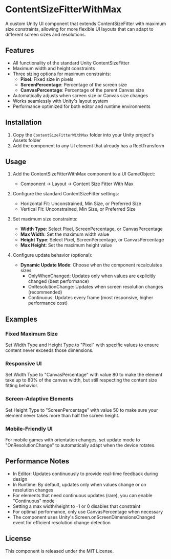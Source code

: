 # ContentSizeFitterWithMax

A custom Unity UI component that extends ContentSizeFitter with maximum size constraints, allowing for more flexible UI layouts that can adapt to different screen sizes and resolutions.

## Features

- All functionality of the standard Unity ContentSizeFitter
- Maximum width and height constraints
- Three sizing options for maximum constraints:
  - **Pixel**: Fixed size in pixels
  - **ScreenPercentage**: Percentage of the screen size
  - **CanvasPercentage**: Percentage of the parent Canvas size
- Automatically adjusts when screen size or Canvas size changes
- Works seamlessly with Unity's layout system
- Performance optimized for both editor and runtime environments

## Installation

1. Copy the `ContentSizeFitterWithMax` folder into your Unity project's Assets folder
2. Add the component to any UI element that already has a RectTransform

## Usage

1. Add the ContentSizeFitterWithMax component to a UI GameObject:
   - Component -> Layout -> Content Size Fitter With Max

2. Configure the standard ContentSizeFitter settings:
   - Horizontal Fit: Unconstrained, Min Size, or Preferred Size
   - Vertical Fit: Unconstrained, Min Size, or Preferred Size

3. Set maximum size constraints:
   - **Width Type**: Select Pixel, ScreenPercentage, or CanvasPercentage
   - **Max Width**: Set the maximum width value
   - **Height Type**: Select Pixel, ScreenPercentage, or CanvasPercentage
   - **Max Height**: Set the maximum height value

4. Configure update behavior (optional):
   - **Dynamic Update Mode**: Choose when the component recalculates sizes
     - OnlyWhenChanged: Updates only when values are explicitly changed (best performance)
     - OnResolutionChange: Updates when screen resolution changes (recommended)
     - Continuous: Updates every frame (most responsive, higher performance cost)

## Examples

### Fixed Maximum Size
Set Width Type and Height Type to "Pixel" with specific values to ensure content never exceeds those dimensions.

### Responsive UI
Set Width Type to "CanvasPercentage" with value 80 to make the element take up to 80% of the canvas width, but still respecting the content size fitting behavior.

### Screen-Adaptive Elements
Set Height Type to "ScreenPercentage" with value 50 to make sure your element never takes more than half the screen height.

### Mobile-Friendly UI
For mobile games with orientation changes, set update mode to "OnResolutionChange" to automatically adapt when the device rotates.

## Performance Notes

- In Editor: Updates continuously to provide real-time feedback during design
- In Runtime: By default, updates only when values change or on resolution changes
- For elements that need continuous updates (rare), you can enable "Continuous" mode
- Setting a max width/height to -1 or 0 disables that constraint
- For optimal performance, only use CanvasPercentage when necessary
- The component uses Unity's Screen.onScreenDimensionsChanged event for efficient resolution change detection

## License

This component is released under the MIT License.